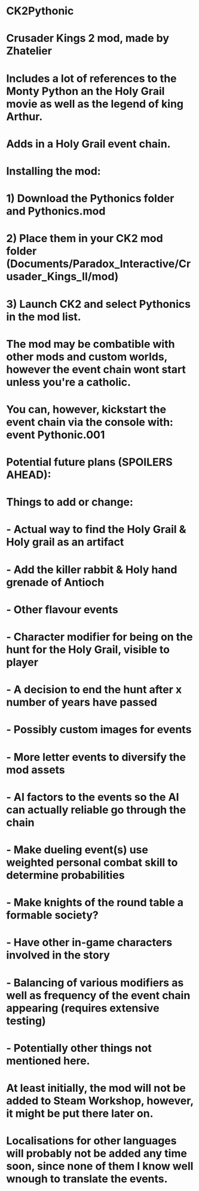 # CK2Pythonic
# Crusader Kings 2 mod, made by Zhatelier
#
# Includes a lot of references to the Monty Python an the Holy Grail movie as well as the legend of king Arthur.
# Adds in a Holy Grail event chain.
#
# Installing the mod:
# 1) Download the Pythonics folder and Pythonics.mod
# 2) Place them in your CK2 mod folder (Documents/Paradox_Interactive/Crusader_Kings_II/mod)
# 3) Launch CK2 and select Pythonics in the mod list.
#
# The mod may be combatible with other mods and custom worlds, however the event chain wont start unless you're a catholic.
# You can, however, kickstart the event chain via the console with: event Pythonic.001
# 
#
# Potential future plans (SPOILERS AHEAD):
#
# Things to add or change:
# - Actual way to find the Holy Grail & Holy grail as an artifact
# - Add the killer rabbit & Holy hand grenade of Antioch
# - Other flavour events
# - Character modifier for being on the hunt for the Holy Grail, visible to player
# - A decision to end the hunt after x number of years have passed
# - Possibly custom images for events
# - More letter events to diversify the mod assets
# - AI factors to the events so the AI can actually reliable go through the chain
# - Make dueling event(s) use weighted personal combat skill to determine probabilities
# - Make knights of the round table a formable society?
# - Have other in-game characters involved in the story
# - Balancing of various modifiers as well as frequency of the event chain appearing (requires extensive testing)
# - Potentially other things not mentioned here.
#
# At least initially, the mod will not be added to Steam Workshop, however, it might be put there later on.
# Localisations for other languages will probably not be added any time soon, since none of them I know well wnough to translate the events.
